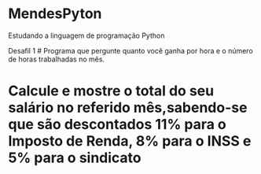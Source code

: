 # MendesPyton
Estudando a linguagem de programação Python

Desafil 1 # Programa que pergunte quanto você ganha por hora e o número de horas trabalhadas no mês.
# Calcule e mostre o total do seu salário no referido mês,sabendo-se que são descontados 11% para o Imposto de Renda, 8% para o INSS e 5% para o sindicato
